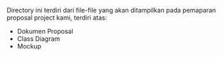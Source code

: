 Directory ini terdiri dari file-file yang akan ditampilkan pada pemaparan proposal project kami, terdiri atas:
- Dokumen Proposal
- Class Diagram
- Mockup
